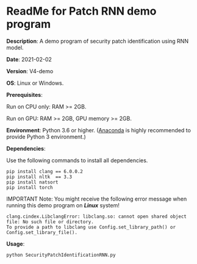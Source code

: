# ReadMe for Patch RNN demo program

**Description**: A demo program of security patch identification using RNN model.

**Date**: 2021-02-02

**Version**: V4-demo

**OS**: Linux or Windows.

**Prerequisites**: 

Run on CPU only: RAM >= 2GB. 

Run on GPU: RAM >= 2GB, GPU memory >= 2GB.

**Environment**: Python 3.6 or higher. ([Anaconda](https://www.anaconda.com/products/individual) is highly recommended to provide Python 3 environment.)

**Dependencies**:

Use the following commands to install all dependencies.

```shell script
pip install clang == 6.0.0.2
pip install nltk  == 3.3
pip install natsort
pip install torch
```

IMPORTANT Note: You might receive the following error message when running this demo program on ***Linux*** system!

```
clang.cindex.LibclangError: libclang.so: cannot open shared object file: No such file or directory. 
To provide a path to libclang use Config.set_library_path() or Config.set_library_file().
```

**Usage**:
```shell script
python SecurityPatchIdentificationRNN.py
```
